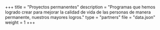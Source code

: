 +++
title = "Proyectos permanentes"
description = "Programas que hemos logrado crear para mejorar la calidad de vida de las personas de manera permanente, nuestros mayores logros."
type = "partners"
file = "data.json"
weight = 1
+++